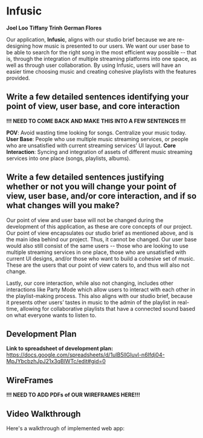 # Infusic
**Joel Loo**
**Tiffany Trinh**
**German Flores**

Our application, **Infusic**, aligns with our studio brief because we are re-designing how music is presented to our users. We want our user base to be able to search for the right song in the most efficient way possible -- that is, through the integration of multiple streaming platforms into one space, as well as through user collaboration. By using Infusic, users will have an easier time choosing music and creating cohesive playlists with the features provided.

## Write a few detailed sentences identifying your point of view, user base, and core interaction 

**!!! NEED TO COME BACK AND MAKE THIS INTO A FEW SENTENCES !!!**

**POV**: Avoid wasting time looking for songs. Centralize your music today.
**User Base**: People who use multiple music streaming services, or people who are unsatisfied with current streaming services’ UI layout.
**Core Interaction**: Syncing and integration of assets of different music streaming services into one place (songs, playlists, albums).


## Write a few detailed sentences justifying whether or not you will change your point of view, user base, and/or core interaction, and if so what changes will you make?

Our point of view and user base will not be changed during the development of this application, as these are core concepts of our project. Our point of view encapsulates our studio brief as mentioned above, and is the main idea behind our project. Thus, it cannot be changed. Our user base would also still consist of the same users -- those who are looking to use multiple streaming services in one place, those who are unsatisfied with current UI designs, and/or those who want to build a cohesive set of music. These are the users that our point of view caters to, and thus will also not change.

Lastly, our core interaction, while also not changing, includes other interactions like Party Mode which allow users to interact with each other in the playlist-making process. This also aligns with our studio brief, because it presents other users’ tastes in music to the admin of the playlist in real-time, allowing for collaborative playlists that have a connected sound based on what everyone wants to listen to.


## Development Plan
**Link to spreadsheet of development plan:** https://docs.google.com/spreadsheets/d/1uIB5llGIuvl-n6Ifdj04-MpJYbcbzhJpJ21x3qBlWTc/edit#gid=0 


## WireFrames
**!!! NEED TO ADD PDFs of OUR WIREFRAMES HERE!!!**


## Video Walkthrough

Here's a walkthrough of implemented web app:
